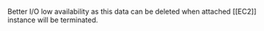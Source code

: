 Better I/O
low availability as this data can be deleted when attached [[EC2]] instance will be terminated.
